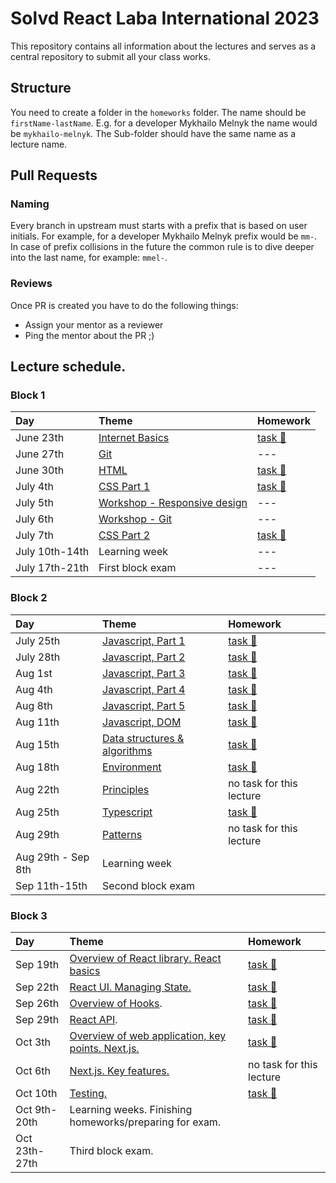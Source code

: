 # Solvd React Laba International 2023

This repository contains all information about the lectures and serves as a central repository to submit all your class works.

## Structure

You need to create a folder in the `homeworks` folder. The name should be `firstName-lastName`. E.g. for a developer Mykhailo Melnyk the name would be `mykhailo-melnyk`. The Sub-folder should have the same name as a lecture name.

## Pull Requests

### Naming

Every branch in upstream must starts with a prefix that is based on user initials. For example, for a developer Mykhailo Melnyk prefix would be `mm-`. In case of prefix collisions in the future the common rule is to dive deeper into the last name, for example: `mmel-`.

### Reviews

Once PR is created you have to do the following things:

- Assign your mentor as a reviewer
- Ping the mentor about the PR ;)

## Lecture schedule.

### Block 1

| Day            | Theme                                                              | Homework                                      |
| :------------- | :----------------------------------------------------------------- | :-------------------------------------------- |
| June 23th      | [Internet Basics](./lectures/01-basics/README.md)                  | [task 🔗](./lectures/01-basics/task.md)       |
| June 27th      | [Git](./lectures/02-git/README.md)                                 | ---                                           |
| June 30th      | [HTML](./lectures/03-html/README.md)                               | [task 🔗](./lectures/03-html/task.md)         |
| July 4th       | [CSS Part 1](./lectures/04-css/README.md)                          | [task 🔗](./lectures/04-css/task.md)          |
| July 5th       | [Workshop - Responsive design](./workshops/1-responsive_design.md) | ---                                           |
| July 6th       | [Workshop - Git](./workshops/2-git.md)                             | ---                                           |
| July 7th       | [CSS Part 2](./lectures/05-css-advanced/README.md)                 | [task 🔗](./lectures/05-css-advanced/task.md) |
| July 10th-14th | Learning week                                                      | ---                                           |
| July 17th-21th | First block exam                                                   | ---                                           |

### Block 2

| Day                | Theme                                                                                  | Homework                                                        |
| :----------------- | :------------------------------------------------------------------------------------- | :-------------------------------------------------------------- |
| July 25th          | [Javascript, Part 1](./lectures/06-js-basics-1/README.md)                              | [task 🔗](./lectures/06-js-basics-1/task.md)                    |
| July 28th          | [Javascript, Part 2](./lectures/07-js-basics-2/README.md)                              | [task 🔗](./lectures/07-js-basics-2/task.md)                    |
| Aug 1st            | [Javascript, Part 3](./lectures/08-js-advanced-1/README.md)                            | [task 🔗](./lectures/08-js-advanced-1/task.md)                  |
| Aug 4th            | [Javascript, Part 4](./lectures/09-js-advanced-2/README.md)                            | [task 🔗](./lectures/09-js-advanced-2/task.md)                  |
| Aug 8th            | [Javascript, Part 5](./lectures/10-js-advanced-3/README.md)                            | [task 🔗](./lectures/10-js-advanced-3/task.md)                  |
| Aug 11th           | [Javascript, DOM](./lectures/11-js-dom/README.md)                                      | [task 🔗](./lectures/11-js-dom/task.md)                         |
| Aug 15th           | [Data structures & algorithms](./lectures/12-data-structures-and-algorithms/README.md) | [task 🔗](./lectures/12-data-structures-and-algorithms/task.md) |
| Aug 18th           | [Environment](./lectures/13-environment-and-preprocessors/README.md)                   | [task 🔗](./lectures/13-environment-and-preprocessors/task.md)  |
| Aug 22th           | [Principles](./lectures/14-principles/README.md)                                       | no task for this lecture                                        |
| Aug 25th           | [Typescript](./lectures/15-typescript/README.md)                                       | [task 🔗](./lectures/15-typescript/task.md)                     |
| Aug 29th           | [Patterns](./lectures/16-patterns/README.md)                                           | no task for this lecture                                        |
| Aug 29th - Sep 8th | Learning week                                                                          |                                                                 |
| Sep 11th-15th      | Second block exam                                                                      |                                                                 |

### Block 3

| Day           | Theme                                                                                  | Homework                                      |
| :------------ | :------------------------------------------------------------------------------------- | :-------------------------------------------- |
| Sep 19th      | [Overview of React library. React basics](./lectures/17-react-basics/README.md)        | [task 🔗](./lectures/17-react-basics/task.md) |
| Sep 22th      | [React UI. Managing State.](./lectures/18-react-ui/README.md)                          | [task 🔗](./lectures/18-react-ui/task.md)     |
| Sep 26th      | [Overview of Hooks](./lectures/19-react-hooks/README.md).                              | [task 🔗](./lectures/19-react-hooks/task.md)  |
| Sep 29th      | [React API](./lectures/20-react-api/README.md).                                        | [task 🔗](./lectures/20-react-api/task.md)    |
| Oct 3th       | [Overview of web application, key points. Next.js.](./lectures/21-next-js-1/README.md) | [task 🔗](./lectures/21-next-js-1/task.md)    |
| Oct 6th       | [Next.js. Key features.](./lectures/22-next-js-2/README.md)                            | no task for this lecture                      |
| Oct 10th      | [Testing.](./lectures/23-testing/README.md)                                            | [task 🔗](./lectures/23-testing/task.md)      |
| Oct 9th-20th  | Learning weeks. Finishing homeworks/preparing for exam.                                |                                               |
| Oct 23th-27th | Third block exam.                                                                      |
